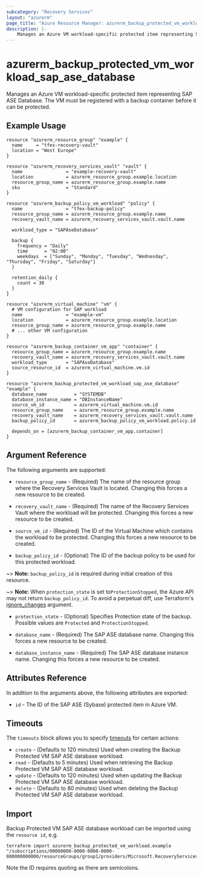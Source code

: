 ```yaml
---
subcategory: "Recovery Services"
layout: "azurerm"
page_title: "Azure Resource Manager: azurerm_backup_protected_vm_workload"
description: |-
    Manages an Azure VM workload-specific protected item representing SAP ASE Database.
---
```


# azurerm_backup_protected_vm_workload_sap_ase_database

Manages an Azure VM workload-specific protected item representing SAP ASE Database. The VM must be registered with a backup container before it can be protected.

## Example Usage

```hcl
resource "azurerm_resource_group" "example" {
  name     = "tfex-recovery-vault"
  location = "West Europe"
}

resource "azurerm_recovery_services_vault" "vault" {
  name                = "example-recovery-vault"
  location            = azurerm_resource_group.example.location
  resource_group_name = azurerm_resource_group.example.name
  sku                 = "Standard"
}

resource "azurerm_backup_policy_vm_workload" "policy" {
  name                = "tfex-backup-policy"
  resource_group_name = azurerm_resource_group.example.name
  recovery_vault_name = azurerm_recovery_services_vault.vault.name

  workload_type = "SAPAseDatabase"

  backup {
    frequency = "Daily"
    time      = "02:00"
    weekdays  = ["Sunday", "Monday", "Tuesday", "Wednesday", "Thursday", "Friday", "Saturday"]
  }

  retention_daily {
    count = 30
  }
}

resource "azurerm_virtual_machine" "vm" {
  # VM configuration for SAP workload
  name                = "example-vm"
  location            = azurerm_resource_group.example.location
  resource_group_name = azurerm_resource_group.example.name
  # ... other VM configuration
}

resource "azurerm_backup_container_vm_app" "container" {
  resource_group_name = azurerm_resource_group.example.name
  recovery_vault_name = azurerm_recovery_services_vault.vault.name
  workload_type       = "SAPAseDatabase"
  source_resource_id  = azurerm_virtual_machine.vm.id
}

resource "azurerm_backup_protected_vm_workload_sap_ase_database" "example" {
  database_name          = "SYSTEMDB"
  database_instance_name = "DBInstanceName"
  source_vm_id           = azurerm_virtual_machine.vm.id
  resource_group_name    = azurerm_resource_group.example.name
  recovery_vault_name    = azurerm_recovery_services_vault.vault.name
  backup_policy_id       = azurerm_backup_policy_vm_workload.policy.id

  depends_on = [azurerm_backup_container_vm_app.container]
}
```

## Argument Reference

The following arguments are supported:

* `resource_group_name` - (Required) The name of the resource group where the Recovery Services Vault is located. Changing this forces a new resource to be created.

* `recovery_vault_name` - (Required) The name of the Recovery Services Vault where the workload will be protected. Changing this forces a new resource to be created.

* `source_vm_id` - (Required) The ID of the Virtual Machine which contains the workload to be protected. Changing this forces a new resource to be created.

* `backup_policy_id` - (Optional) The ID of the backup policy to be used for this protected workload.

~> **Note:** `backup_policy_id` is required during initial creation of this resource.

~> **Note:** When `protection_state` is set to`ProtectionStopped`, the Azure API may not return `backup_policy_id`. To avoid a perpetual diff, use Terraform's [ignore_changes](https://developer.hashicorp.com/terraform/language/meta-arguments/lifecycle#ignore_changes) argument.

* `protection_state` - (Optional) Specifies Protection state of the backup. Possible values are `Protected` and `ProtectionStopped`.

* `database_name` - (Required) The SAP ASE database name. Changing this forces a new resource to be created.

* `database_instance_name` - (Required) The SAP ASE database instance name. Changing this forces a new resource to be created.

## Attributes Reference

In addition to the arguments above, the following attributes are exported:

* `id` - The ID of the SAP ASE (Sybase) protected item in Azure VM.

## Timeouts

The `timeouts` block allows you to specify [timeouts](https://www.terraform.io/language/resources/syntax#operation-timeouts) for certain actions:

* `create` - (Defaults to 120 minutes) Used when creating the Backup Protected VM SAP ASE database workload.
* `read` - (Defaults to 5 minutes) Used when retrieving the Backup Protected VM SAP ASE database workload.
* `update` - (Defaults to 120 minutes) Used when updating the Backup Protected VM SAP ASE database workload.
* `delete` - (Defaults to 80 minutes) Used when deleting the Backup Protected VM SAP ASE database workload.

## Import

Backup Protected VM SAP ASE database workload can be imported using the `resource id`, e.g.

```shell
terraform import azurerm_backup_protected_vm_workload.example "/subscriptions/00000000-0000-0000-0000-000000000000/resourceGroups/group1/providers/Microsoft.RecoveryServices/vaults/vault1/backupFabrics/Azure/protectionContainers/VMAppContainer;compute;group1;vm1/protectedItems/SAPAseDatabase;vm1;SYSTEMDB"
```

Note the ID requires quoting as there are semicolons.
